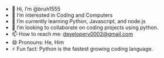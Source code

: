 - 👋 Hi, I’m @bruh1555
- 👀 I’m interested in Coding and Computers
- 🌱 I’m currently learning Python, Javascript, and node.js
- 💞️ I’m looking to collaborate on coding projects using python.
- 📫 How to reach me: developerv0002@gmail.com
- 😄 Pronouns: He, Him
- ⚡ Fun fact: Python is the fastest growing coding language.

<!---
bruh1555/bruh1555 is a ✨ special ✨ repository because its `README.md` (this file) appears on your GitHub profile.
You can click the Preview link to take a look at your changes.
--->
